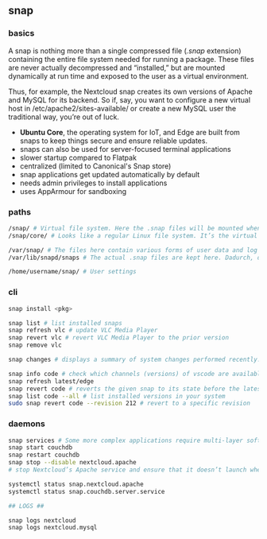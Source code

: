 ## snap

### basics

A snap is nothing more than a single compressed file (*.snap* extension) containing the entire file system needed for running a package.
These files are never actually decompressed and “installed,” but are mounted dynamically at run time and exposed to the user as a virtual environment.

Thus, for example, the Nextcloud snap creates its own versions of Apache and MySQL for its backend. So if, say, you want to configure a new virtual host in /etc/apache2/sites-available/ or create a new MySQL user the traditional way, you’re out of luck.

* **Ubuntu Core**, the operating system for IoT, and Edge are built from snaps to keep things secure and ensure reliable updates.
* snaps can also be used for server-focused terminal applications
* slower startup compared to Flatpak
* centralized (limited to Canonical's Snap store)
* snap applications get updated automatically by default
* needs admin privileges to install applications
* uses AppArmour for sandboxing

### paths

```sh
/snap/ # Virtual file system. Here the .snap files will be mounted when running
/snap/core/ # Looks like a regular Linux file system. It’s the virtual file system that’s being used by active snaps.

/var/snap/ # The files here contain various forms of user data and log files — the kind of data that’s generated and consumed by applications during operations.
/var/lib/snapd/snaps # The actual .snap files are kept here. Dadurch, dass in jeder Version eines snap-Pakets alle benötigten Dateien enthalten sind, können mehrere Gigabyte an Daten zusammenkommen.

/home/username/snap/ # User settings
```

### cli

```sh
snap install <pkg>

snap list # list installed snaps
snap refresh vlc # update VLC Media Player
snap revert vlc # revert VLC Media Player to the prior version 
snap remove vlc

snap changes # displays a summary of system changes performed recently.
```

```sh
snap info code # check which channels (versions) of vscode are available
snap refresh latest/edge
snap revert code # reverts the given snap to its state before the latest refresh, reactivates the previous snap revision
snap list code --all # list installed versions in your system
sudo snap revert code --revision 212 # revert to a specific revision
```

### daemons

```sh
snap services # Some more complex applications require multi-layer software stacks. Nextcloud, for instance, creates and manages its own versions of Apache, MySQL, PHP, and Redis. Each one of those “layers” is, in snap terms, called a *service*.
snap start couchdb
snap restart couchdb
snap stop --disable nextcloud.apache 
# stop Nextcloud’s Apache service and ensure that it doesn’t launch when the system reboots

systemctl status snap.nextcloud.apache
systemctl status snap.couchdb.server.service

## LOGS ##

snap logs nextcloud
snap logs nextcloud.mysql
```
